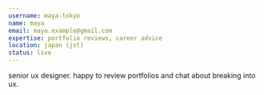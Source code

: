 ```yaml
---
username: maya-tokyo
name: maya
email: maya.example@gmail.com
expertise: portfolio reviews, career advice
location: japan (jst)
status: live
---
```


senior ux designer. happy to review portfolios and chat about breaking into ux.
